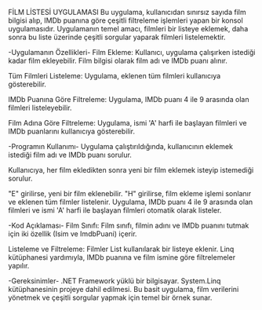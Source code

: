 FİLM LİSTESİ UYGULAMASI
Bu uygulama, kullanıcıdan sınırsız sayıda film bilgisi alıp, IMDb puanına göre çeşitli filtreleme işlemleri yapan bir konsol uygulamasıdır. Uygulamanın temel amacı, filmleri bir listeye eklemek, daha sonra bu liste üzerinde çeşitli sorgular yaparak filmleri listelemektir.

-Uygulamanın Özellikleri-
Film Ekleme: Kullanıcı, uygulama çalışırken istediği kadar film ekleyebilir. Film bilgisi olarak film adı ve IMDb puanı alınır.

Tüm Filmleri Listeleme: Uygulama, eklenen tüm filmleri kullanıcıya gösterebilir.

IMDb Puanına Göre Filtreleme: Uygulama, IMDb puanı 4 ile 9 arasında olan filmleri listeleyebilir.

Film Adına Göre Filtreleme: Uygulama, ismi 'A' harfi ile başlayan filmleri ve IMDb puanlarını kullanıcıya gösterebilir.

-Programın Kullanımı-
Uygulama çalıştırıldığında, kullanıcının eklemek istediği film adı ve IMDb puanı sorulur.

Kullanıcıya, her film ekledikten sonra yeni bir film eklemek isteyip istemediği sorulur.

"E" girilirse, yeni bir film eklenebilir.
"H" girilirse, film ekleme işlemi sonlanır ve eklenen tüm filmler listelenir.
Uygulama, IMDb puanı 4 ile 9 arasında olan filmleri ve ismi 'A' harfi ile başlayan filmleri otomatik olarak listeler.

-Kod Açıklaması-
Film Sınıfı: Film sınıfı, filmin adını ve IMDb puanını tutmak için iki özellik (Isim ve ImdbPuani) içerir.

Listeleme ve Filtreleme: Filmler List<Film> kullanılarak bir listeye eklenir. Linq kütüphanesi yardımıyla, IMDb puanına ve film ismine göre filtrelemeler yapılır.

-Gereksinimler-
.NET Framework yüklü bir bilgisayar.
System.Linq kütüphanesinin projeye dahil edilmesi.
Bu basit uygulama, film verilerini yönetmek ve çeşitli sorgular yapmak için temel bir örnek sunar.
